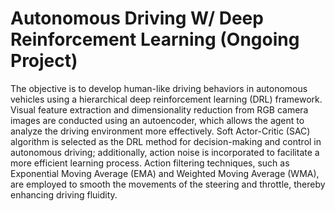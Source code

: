 # Autonomous Driving W/ Deep Reinforcement Learning **(Ongoing Project)**

The objective is to develop human-like driving behaviors in autonomous vehicles using a hierarchical deep reinforcement learning (DRL) framework. Visual feature extraction and dimensionality reduction from RGB camera images are conducted using an autoencoder, which allows the agent to analyze the driving environment more effectively. Soft Actor-Critic (SAC) algorithm is selected as the DRL method for decision-making and control in autonomous driving; additionally, action noise is incorporated to facilitate a more efficient learning process. Action filtering techniques, such as Exponential Moving Average (EMA) and Weighted Moving Average (WMA), are employed to smooth the movements of the steering and throttle, thereby enhancing driving fluidity.

